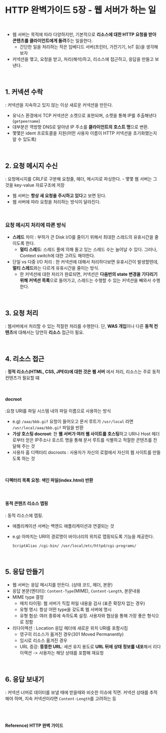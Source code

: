 # HTTP 완벽가이드 5장 - 웹 서버가 하는 일

<br>

* 웹 서버는 목적에 따라 다양하지만, 기본적으로 **리소스에 대한 HTTP 요청을 받아 콘텐츠를 클라이언트에게 돌려**주는 일을한다.
  * 간단한 일을 처리하는 작은 임베디드 서버(프린터, 가전기기, IoT 등)을 생각해보자
* 커넥션을 맺고, 요청을 받고, 처리(해석)하고, 리소스에 접근하고, 응답을 만들고 보낸다.

<br>

## 1. 커넥션 수락

: 커넥션을 지속하고 있지 않는 이상 새로운 커넥션을 만든다.

* 유닉스 환경에서 TCP 커넥션은 소켓으로 표현되며, 소켓을 통해 IP를 추출해낸다(`getpeername`)
* 대부분은 역방향 DNS로 알아낸 IP 주소를 **클라이언트의 호스트 명**으로 변환.
* 몇몇은 ident 프로토콜을 지원(어떤 사용자 이름이 HTTP 커넥션을 초기화했는지 알 수 있도록)

<br>

## 2. 요청 메시지 수신

: 요청메시지를 CRLF로 구분해 요청줄, 헤더, 메시지로 파싱한다. - 몇몇 웹 서버는 그것을 key-value 자료구조에 저장

* 웹 서버는 **항상 새 요청을 주시하고 있다**고 보면 된다.
* 웹 서버에 따라 요청을 처리하는 방식이 달라진다.

<br>

### 요청 메시지 처리에 따른 방식

* **스레드** 차이 : 부하가 큰 Disk I/O를 줄이기 위해서 최대한 스레드의 유휴시간을 줄이도록 한다.
  * **멀티 스레드**: 스레드 풀에 의해 돌고 있는 스레드 수는 늘어날 수 있다. 그러나, Context switch에 대한 고려도 해야한다.
* 단일 vs 다중 I/O 처리 : 한 커넥션에 대해서 처리하다보면 유휴시간이 발생할텐데, **멀티 스레드**와는  다르게 유휴시간을 줄이는 방식.
  * 한 커넥션에 대한 처리가 완료되면, 커넥션은 **다음번의 state 변경을 기다리기 위해 커넥션 목록**으로 들어가고, 스레드는 수행할 수 있는 커넥션을 빼와서 수행한다.

<br>

## 3. 요청 처리

: 웹서버에서 처리할 수 있는 적절한 처리를 수행한다. 단, **WAS 개입**이나 다른 **동적 컨텐츠**에 대해서는 당연히 **리소스** 접근이 필요.

<br>

## 4. 리소스 접근

: **정적 리소스(HTML, CSS, JPEG)에 대한 것은 웹 서버** 에서 처리, 리소스는 주로 동적 컨텐츠가 필요할 떄

<br>

#### docroot

:요청 URI를 파일 시스템 내의 파일 이름으로 사용하는 방식

* e.g) `/aaa/bbb.gif` 요청이 들어오고 문서 루트가 `/usr/local` 라면 `/usr/local/aaa/bbb.gif` 파일을 반환
* **가상 호스팅 docroot**: 한 **웹 서버가 여러 웹 사이트를 호스팅**하고 URI나 Host 헤더로부터 얻은 IP주소나 호스트 명을 통해 문서 루트를 식별하고 적절한 콘텐츠를 전달해 주는 것
* 사용자 홈 디렉터리 docroots : 사용자가 자신의 로컬에서 자신의 웹 사이트를 만들도록 하는 것

<br>

#### 디렉터리 목록 요청: 색인 파일(index.html) 반환

<br>

#### 동적 콘텐츠 리소스 맵핑

: 동적 리소스에 맵핑.

* 애플리케이션 서버는 백엔드 애플리케이션과 연결되는 것

* e.g) 아파치는 URI의 경로명이 바이너리의 위치로 맵핑되도록 기능을 제공한다.

  `ScriptAlias /cgi-bin/ /usr/local/etc/httpd/cgi-programs/`

<br>

## 5. 응답 만들기

* 웹 서버는 응답 메시지를 만든다. (상태 코드, 헤더, 본문)
* 응답 본문(엔티티): `Content-Type`(MIME), `Content-Length`, 본문내용
* MIME type 결정
  * 매치 타이핑: 웹 서버가 직접 파일 내용을 검사 (표준 확장자 없는 경우)
  * 유형 명시: 항상 어떤 type을 갖도록 웹 서버에 명시
  * 유형 협상: 여러 종류에 속하도록 설정. 사용자와 협상을 통해 가장 좋은 형식으로 정함
* 리다이렉션 : Location 응답 헤더에 새로운 위치 URI를 포함시킴
  * 영구히 리소스가 옮겨진 경우(301 Moved Permanently)
  * 임시로 리소스 옮겨진 경우
  * URL 증강: **뚱뚱한 URL**: 세션 유지 용도로 **URL 뒤에 상태 정보를 내포**해서 리다이렉션 -> 사용자는 해당 상태를 포함해 재요청

<Br>

## 6. 응답 보내기

: 커넥션 너머로 데이터를 보낼 때에 받을때와 비슷한 이슈에 직면. 커넥션 상태를 추적해야 하며, 지속 커넥션이라면 `Content-Length`를 고려하는 등

<br><br>

#### Reference) HTTP 완벽 가이드

<br>